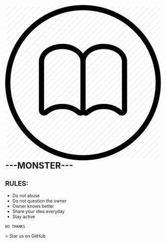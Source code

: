 <img src="icon.png" align="right" />



# ---MONSTER---
## RULES:

- Do not abuse
- Do not question the owner
- Owner knows better
- Share your idea everyday
- Stay active

`NO THANKS`

:star: Star us on GitHub
